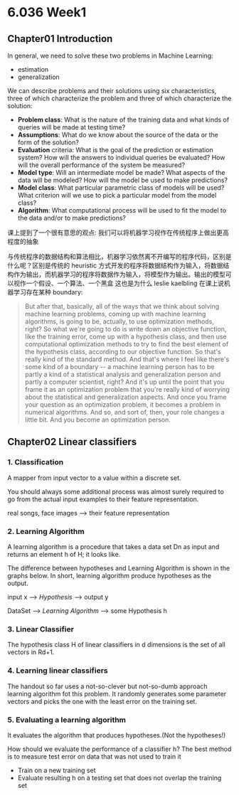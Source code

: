 # 6.036 Week1

## Chapter01 Introduction

In general, we need to solve these two problems in Machine Learning:

* estimation
* generalization

We can describe problems and their solutions using six characteristics, three of which characterize the problem and three of which characterize the solution:

* **Problem class**: What is the nature of the training data and what kinds of queries will be made at testing time?
* **Assumptions**: What do we know about the source of the data or the form of the solution?
* **Evaluation** criteria: What is the goal of the prediction or estimation system? How will the answers to individual queries be evaluated? How will the overall performance of the system be measured?
* **Model type**: Will an intermediate model be made? What aspects of the data will be modeled? How will the model be used to make predictions?
* **Model class**: What particular parametric class of models will be used? What criterion will we use to pick a particular model from the model class?
* **Algorithm**: What computational process will be used to fit the model to the data and/or to make predictions?

课上提到了一个很有意思的观点: 我们可以将机器学习视作在传统程序上做出更高程度的抽象

与传统程序的数据结构和算法相比，机器学习依然离不开编写的程序代码，区别是什么呢？区别是传统的 heuristic 方式开发的程序将数据结构作为输入，将数据结构作为输出，而机器学习的程序将数据作为输入，将模型作为输出。输出的模型可以视作一个假设、一个算法、一个黑盒
这也是为什么 leslie kaelbling 在课上说机器学习存在某种 boundary:

> But after that, basically, all of the ways that we think about solving machine learning problems, coming up with machine learning algorithms, is going to be, actually, to use optimization methods, right?
> So what we're going to do is write down an objective function, like the training error, come up with a hypothesis class, and then use computational optimization methods to try to find the best element of the hypothesis class, according to our objective function. So that's really kind of the standard method.
> And that's where I feel like there's some kind of a boundary -- a machine learning person has to be partly a kind of a statistical analysis and generalization person and partly a computer scientist, right? And it's up until the point that you frame it as an optimization problem that you're really kind of worrying about the statistical and generalization aspects. And once you frame your question as an optimization problem, it becomes a problem in numerical algorithms. And so, and sort of, then, your role changes a little bit. And you become an optimization person.

## Chapter02 Linear classifiers

### 1. Classification

A mapper from input vector to a value within a discrete set.

You should always some additional process was almost surely required to go from the actual input examples to their feature representation.

real songs, face images --> their feature representation

### 2. Learning Algorithm

A learning algorithm is a procedure that takes a data set Dn as input and returns an element h of H; it looks like.

The difference between hypotheses and Learning Algorithm is shown in the graphs below. In short, learning algorithm produce hypotheses as the output.

input x --> _Hypothesis_ --> output y

DataSet --> _Learning Algorithm_ --> some Hypothesis h

### 3. Linear Classifier

The hypothesis class H of linear classifiers in d dimensions is the set of all vectors in Rd+1.

### 4. Learning linear classifiers

The handout so far uses a not-so-clever but not-so-dumb approach learning algorithm fot this problem. It randomly generates some parameter vectors and picks the one with the least error on the training set.

### 5. Evaluating a learning algorithm

It evaluates the algorithm that produces hypotheses.(Not the hypotheses!)

How should we evaluate the performance of a classifier h? The best method is to measure test error on data that was not used to train it

* Train on a new training set
* Evaluate resulting h on a testing set that does not overlap the training set

